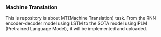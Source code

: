 ### Machine Translation 

This is repository is about MT(Machine Translation) task.
From the RNN encoder-decoder model using LSTM to the SOTA model using PLM (Pretrained Language Model), it will be implemented and uploaded.
